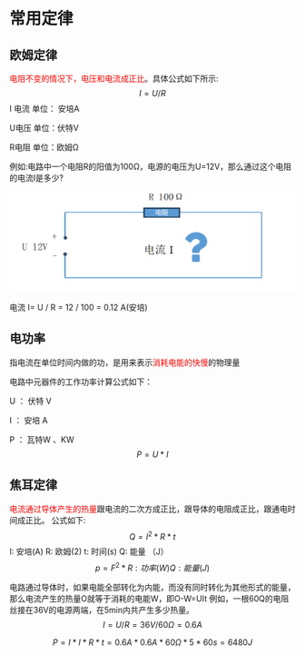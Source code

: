 

# 常用定律

## 欧姆定律

<font color="red">电阻不变的情况下，电压和电流成正比</font>。具体公式如下所示:
$$
I = U/R
$$
I 电流   单位： 安培A

U电压 单位：伏特V

R电阻 单位：欧姆Ω

例如:电路中一个电阻R的阳值为100Ω，电源的电压为U=12V，那么通过这个电阻的电流I是多少?

![image-20250301121312593](demo01_2025_03_01.assets/image-20250301121312593.png)

电流  I=  U / R  =     12  /  100   =   0.12 A(安培)



## 电功率

指电流在单位时间内做的功，是用来表示<font color="red">消耗电能的快慢</font>的物理量

电路中元器件的工作功率计算公式如下：

U ： 伏特 V

I ： 安培 A

P ： 瓦特W 、KW
$$
P = U * I
$$


## 焦耳定律

<font color="red">电流通过导体产生的热量</font>跟电流的二次方成正比，跟导体的电阻成正比，跟通电时间成正比。
公式如下:
$$
Q = I^2 * R * t
$$
I: 安培(A)
R: 欧姆(2)
t: 时间(s)
Q: 能量 （J）
$$
p=F^2*R:功率(W)Q:能量(J)
$$


电路通过导体时，如果电能全部转化为内能，而没有同时转化为其他形式的能量，那么电流产生的热量O就等于消耗的电能W，即O-W=UIt
例如，一根60Q的电阻丝接在36V的电源两端，在5min内共产生多少热量。
$$
I = U/R = 36V/60Ω = 0.6A
$$

$$
P=I*I*R*t  =0.6A * 0.6A * 60Ω * 5 * 60s  =  6480J
$$

















